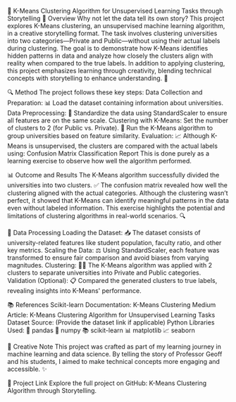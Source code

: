 🧩 K-Means Clustering Algorithm for Unsupervised Learning Tasks through Storytelling
📖 Overview
Why not let the data tell its own story? This project explores K-Means clustering, an unsupervised machine learning algorithm, in a creative storytelling format. The task involves clustering universities into two categories—Private and Public—without using their actual labels during clustering. The goal is to demonstrate how K-Means identifies hidden patterns in data and analyze how closely the clusters align with reality when compared to the true labels.
In addition to applying clustering, this project emphasizes learning through creativity, blending technical concepts with storytelling to enhance understanding. 🌟

🔍 Method
The project follows these key steps:
Data Collection and Preparation: 📊 Load the dataset containing information about universities.
Data Preprocessing: 🔄 Standardize the data using StandardScaler to ensure all features are on the same scale.
Clustering with K-Means:
Set the number of clusters to 2 (for Public vs. Private). 🔢
Run the K-Means algorithm to group universities based on feature similarity.
Evaluation: 📈 Although K-Means is unsupervised, the clusters are compared with the actual labels using:
Confusion Matrix
Classification Report
This is done purely as a learning exercise to observe how well the algorithm performed.

📊 Outcome and Results
The K-Means algorithm successfully divided the universities into two clusters. ✅
The confusion matrix revealed how well the clustering aligned with the actual categories.
Although the clustering wasn’t perfect, it showed that K-Means can identify meaningful patterns in the data even without labeled information. This exercise highlights the potential and limitations of clustering algorithms in real-world scenarios. 🔍

🔧 Data Processing
Loading the Dataset: 📥 The dataset consists of university-related features like student population, faculty ratio, and other key metrics.
Scaling the Data: ⚖️ Using StandardScaler, each feature was transformed to ensure fair comparison and avoid biases from varying magnitudes.
Clustering: 🧑‍🏫 The K-Means algorithm was applied with 2 clusters to separate universities into Private and Public categories.
Validation (Optional): 📋 Compared the generated clusters to true labels, revealing insights into K-Means' performance.

📚 References
Scikit-learn Documentation: K-Means Clustering
Medium Article: K-Means Clustering Algorithm for Unsupervised Learning Tasks
Dataset Source: (Provide the dataset link if applicable)
Python Libraries Used:
🐼 pandas
🔢 numpy
📚 scikit-learn
📊 matplotlib
📈 seaborn

🎨 Creative Note
This project was crafted as part of my learning journey in machine learning and data science. By telling the story of Professor Geoff and his students, I aimed to make technical concepts more engaging and accessible. ✨

🔗 Project Link
Explore the full project on GitHub: K-Means Clustering Algorithm through Storytelling.

